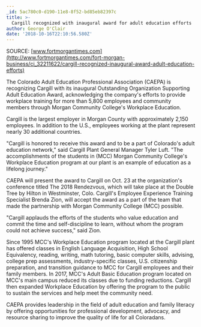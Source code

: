```yaml
---
_id: 5ac780c0-d190-11e8-8f52-bd85eb82397c
title: >-
  Cargill recognized with inaugural award for adult education efforts
author: George O'Clair
date: '2018-10-16T22:10:56.580Z'
---
```

SOURCE: [www.fortmorgantimes.com](http://www.fortmorgantimes.com/fort-morgan-business/ci_32211622/cargill-recognized-inaugural-award-adult-education-efforts)

The Colorado Adult Education Professional Association (CAEPA) is recognizing Cargill with its inaugural Outstanding Organization Supporting Adult Education Award, acknowledging the company's efforts to provide workplace training for more than 5,800 employees and community members through Morgan Community College's Workplace Education.

Cargill is the largest employer in Morgan County with approximately 2,150 employees. In addition to the U.S., employees working at the plant represent nearly 30 additional countries.

"Cargill is honored to receive this award and to be a part of Colorado's adult education network," said Cargill Plant General Manager Tyler Luft. "The accomplishments of the students in (MCC) Morgan Community College's Workplace Education program at our plant is an example of education as a lifelong journey."

CAEPA will present the award to Cargill on Oct. 23 at the organization's conference titled The 2018 Rendezvous, which will take place at the Double Tree by Hilton in Westminster, Colo. Cargill's Employee Experience Training Specialist Brenda Zion, will accept the award as a part of the team that made the partnership with Morgan Community College (MCC) possible.

"Cargill applauds the efforts of the students who value education and commit the time and self-discipline to learn, without whom the program could not achieve success," said Zion.

Since 1995 MCC's Workplace Education program located at the Cargill plant has offered classes in English Language Acquisition, High School Equivalency, reading, writing, math tutoring, basic computer skills, advising, college prep assessments, industry-specific classes, U.S. citizenship preparation, and transition guidance to MCC for Cargill employees and their family members. In 2017, MCC's Adult Basic Education program located on MCC's main campus reduced its classes due to funding reductions. Cargill then expanded Workplace Education by offering the program to the public to sustain the services and help meet the community need.

CAEPA provides leadership in the field of adult education and family literacy by offering opportunities for professional development, advocacy, and resource sharing to improve the quality of life for all Coloradans.
